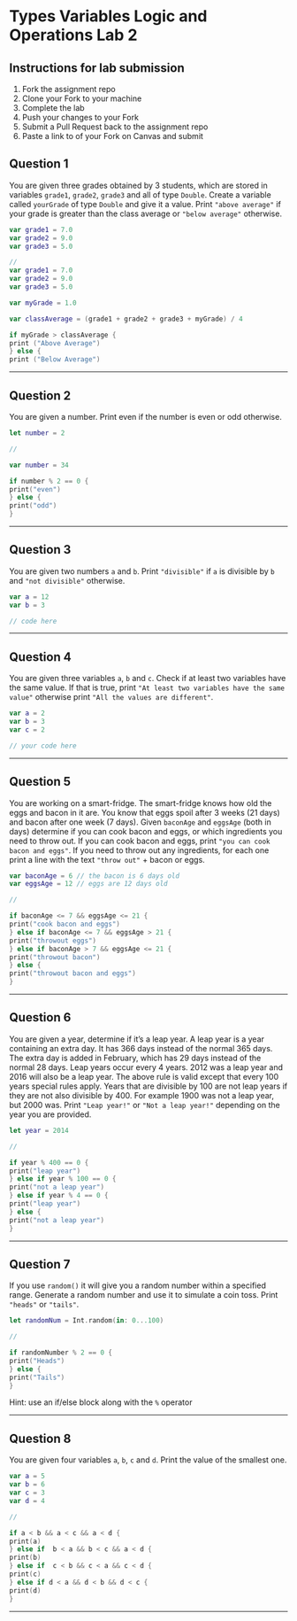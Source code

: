 # Types Variables Logic and Operations Lab 2

## Instructions for lab submission

1. Fork the assignment repo
1. Clone your Fork to your machine
1. Complete the lab
1. Push your changes to your Fork
1. Submit a Pull Request back to the assignment repo
1. Paste a link to of your Fork on Canvas and submit

## Question 1

You are given three grades obtained by 3 students, which are stored in variables `grade1`, `grade2`, `grade3` and all of type `Double`.
Create a variable called `yourGrade` of type `Double` and give it a value.
Print `"above average"` if your grade is greater than the class average or `"below average"` otherwise.

```swift
var grade1 = 7.0
var grade2 = 9.0
var grade3 = 5.0

// 
var grade1 = 7.0
var grade2 = 9.0
var grade3 = 5.0

var myGrade = 1.0

var classAverage = (grade1 + grade2 + grade3 + myGrade) / 4

if myGrade > classAverage {
print ("Above Average")
} else {
print ("Below Average")

```

***
## Question 2

You are given a number. Print even if the number is even or odd otherwise.

```swift
let number = 2

// 

var number = 34

if number % 2 == 0 {
print("even")
} else { 
print("odd")
}
```

***
## Question 3

You are given two numbers `a` and `b`. Print `"divisible"` if `a` is divisible by `b` and `"not divisible"` otherwise.

```swift
var a = 12 
var b = 3

// code here
```

***
## Question 4

You are given three variables `a`, `b` and `c`. Check if at least two variables have the same value. If that is true, print `"At least two variables have the same value"` otherwise print `"All the values are different"`.

```swift
var a = 2
var b = 3
var c = 2

// your code here
```

***
## Question 5

You are working on a smart-fridge. The smart-fridge knows how old the eggs and bacon in it are. You know that eggs spoil after 3 weeks (21 days) and bacon after one week (7 days). Given `baconAge` and `eggsAge` (both in days) determine if you can cook bacon and eggs, or which ingredients you need to throw out. If you can cook bacon and eggs, print `"you can cook bacon and eggs"`. If you need to throw out any ingredients, for each one print a line with the text `"throw out"` + bacon or eggs.

```swift
var baconAge = 6 // the bacon is 6 days old
var eggsAge = 12 // eggs are 12 days old

// 

if baconAge <= 7 && eggsAge <= 21 {
print("cook bacon and eggs")
} else if baconAge <= 7 && eggsAge > 21 {
print("throwout eggs")
} else if baconAge > 7 && eggsAge <= 21 {
print("throwout bacon")
} else {
print("throwout bacon and eggs")
}
```

***
## Question 6

You are given a year, determine if it’s a leap year. A leap year is a year containing an extra day. It has 366 days instead of the normal 365 days. The extra day is added in February, which has 29 days instead of the normal 28 days. Leap years occur every 4 years. 2012 was a leap year and 2016 will also be a leap year.
The above rule is valid except that every 100 years special rules apply. Years that are divisible by 100 are not leap years if they are not also divisible by 400. For example 1900 was not a leap year, but 2000 was. Print `"Leap year!"` or `"Not a leap year!"` depending on the year you are provided.

```swift
let year = 2014

// 

if year % 400 == 0 {
print("leap year")
} else if year % 100 == 0 {
print("not a leap year") 
} else if year % 4 == 0 { 
print("leap year")
} else {
print("not a leap year")
}
```

***
## Question 7

If you use `random()` it will give you a random number within a specified range. Generate a random number and use it to simulate a coin toss. Print `"heads"` or `"tails"`.

```swift
let randomNum = Int.random(in: 0...100)

// 

if randomNumber % 2 == 0 {
print("Heads")
} else {
print("Tails")
}
```

Hint: use an if/else block along with the `%` operator

***
## Question 8

You are given four variables `a`, `b`, `c` and `d`. Print the value of the smallest one.

```swift
var a = 5
var b = 6
var c = 3
var d = 4

// 

if a < b && a < c && a < d {
print(a)
} else if  b < a && b < c && a < d {
print(b)
} else if  c < b && c < a && c < d {
print(c)
} else if d < a && d < b && d < c {
print(d)
}

```

***
